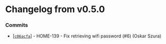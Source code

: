 # Changelog from v0.5.0
### Commits
* [[`c06acfa`](http://github.com/oskarszura/smart-home-agent-esp8266/commit/c06acfa31f1ed1f9654ca042ed163240e0fd162c)] - HOME-139 - Fix retrieving wifi password (#6) (Oskar Szura)